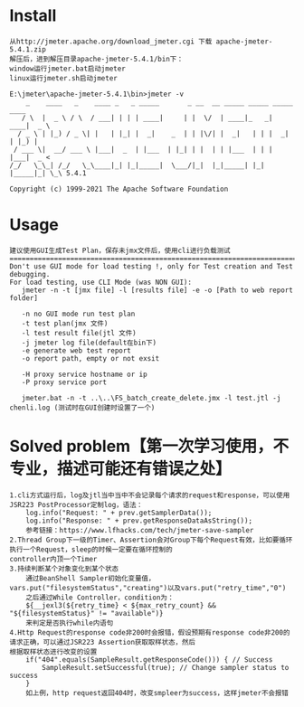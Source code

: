 # Install
    从http://jmeter.apache.org/download_jmeter.cgi 下载 apache-jmeter-5.4.1.zip
    解压后，进到解压目录apache-jmeter-5.4.1/bin下：
    window运行jmeter.bat启动jmeter
    linux运行jmeter.sh启动jmeter
    
    E:\jmeter\apache-jmeter-5.4.1\bin>jmeter -v
        _    ____   _    ____ _   _ _____       _ __  __ _____ _____ _____ ____
       / \  |  _ \ / \  / ___| | | | ____|     | |  \/  | ____|_   _| ____|  _ \
      / _ \ | |_) / _ \| |   | |_| |  _|    _  | | |\/| |  _|   | | |  _| | |_) |
     / ___ \|  __/ ___ \ |___|  _  | |___  | |_| | |  | | |___  | | | |___|  _ <
    /_/   \_\_| /_/   \_\____|_| |_|_____|  \___/|_|  |_|_____| |_| |_____|_| \_\ 5.4.1
    
    Copyright (c) 1999-2021 The Apache Software Foundation
# Usage
    建议使用GUI生成Test Plan，保存未jmx文件后，使用cli进行负载测试
    ================================================================================
    Don't use GUI mode for load testing !, only for Test creation and Test debugging.
    For load testing, use CLI Mode (was NON GUI):
       jmeter -n -t [jmx file] -l [results file] -e -o [Path to web report folder]
    
       -n no GUI mode run test plan
       -t test plan(jmx 文件)
       -l test result file(jtl 文件)
       -j jmeter log file(default在bin下)
       -e generate web test report
       -o report path, empty or not exsit
       
       -H proxy service hostname or ip
       -P proxy service port
       
       jmeter.bat -n -t ..\..\FS_batch_create_delete.jmx -l test.jtl -j chenli.log (测试时在GUI创建时设置了一个)
       
# Solved problem【第一次学习使用，不专业，描述可能还有错误之处】
    1.cli方式运行后，log及jtl当中当中不会记录每个请求的request和response，可以使用JSR223 PostProcessor定制log，语法：
        log.info("Request: " + prev.getSamplerData());
        log.info("Response: " + prev.getResponseDataAsString());
        参考链接：https://www.lfhacks.com/tech/jmeter-save-sampler 
    2.Thread Group下一级的Timer、Assertion会对Group下每个Request有效，比如要循环执行一个Request，sleep的时候一定要在循环控制的
    controller内顶一个Timer
    3.持续判断某个对象变化到某个状态
        通过BeanShell Sampler初始化变量值，vars.put("filesystemStatus","creating")以及vars.put("retry_time","0")
        之后通过While Controller，condition为：
        ${__jexl3(${retry_time} < ${max_retry_count} && "${filesystemStatus}" != "available")}
        来判定是否执行while内语句
    4.Http Request的response code非200时会报错，假设预期有response code非200的请求正确，可以通过JSR223 Assertion获取取样状态，然后
    根据取样状态进行改变的设置
        if("404".equals(SampleResult.getResponseCode())) { // Success
            SampleResult.setSuccessful(true); // Change sampler status to success
        } 
        如上例，http request返回404时，改变smpleer为success，这样jmeter不会报错